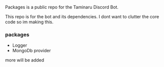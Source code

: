 Packages is a public repo for the Taminaru Discord Bot. 

This repo is for the bot and its dependencies. I dont want to clutter the core code so im making this.

### packages 

- Logger 
- MongoDb provider

more will be added